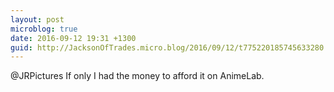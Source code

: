 ```yaml
---
layout: post
microblog: true
date: 2016-09-12 19:31 +1300
guid: http://JacksonOfTrades.micro.blog/2016/09/12/t775220185745633280.html
---
```

@JRPictures If only I had the money to afford it on AnimeLab.
